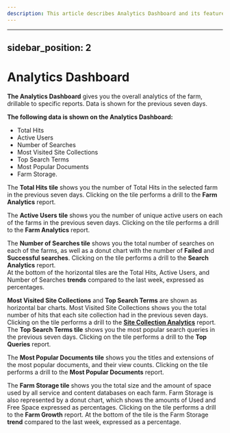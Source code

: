 ```yaml
---
description: This article describes Analytics Dashboard and its features.
---
```


---
sidebar_position: 2
---

# Analytics Dashboard

**The Analytics Dashboard** gives you the overall analytics of the farm, drillable to specific reports. Data is shown for the previous seven days.

**The following data is shown on the Analytics Dashboard:**

* Total Hits
* Active Users
* Number of Searches
* Most Visited Site Collections
* Top Search Terms
* Most Popular Documents
* Farm Storage.

The **Total Hits** **tile** shows you the number of Total Hits in the selected farm in the previous seven days. Clicking on the tile performs a drill to the **Farm Analytics** report.

The **Active Users** **tile** shows you the number of unique active users on each of the farms in the previous seven days. Clicking on the tile performs a drill to the **Farm Analytics** report.

The **Number of Searches tile** shows you the total number of searches on each of the farms, as well as a donut chart with the number of **Failed** and **Successful searches**. Clicking on the tile performs a drill to the **Search Analytics** report.  
At the bottom of the horizontal tiles are the Total Hits, Active Users, and Number of Searches **trends** compared to the last week, expressed as percentages.

**Most Visited Site Collections** and **Top Search Terms** are shown as horizontal bar charts. Most Visited Site Collections shows you the total number of hits that each site collection had in the previous seven days. Clicking on the tile performs a drill to the [**Site Collection Analytics**](sharepoint-analytics.md) report.  
The **Top Search Terms tile** shows you the most popular search queries in the previous seven days. Clicking on the tile performs a drill to the **Top Queries** report.

The **Most Popular Documents tile** shows you the titles and extensions of the most popular documents, and their view counts. Clicking on the tile performs a drill to the **Most Popular Documents** report.

The **Farm Storage tile** shows you the total size and the amount of space used by all service and content databases on each farm. Farm Storage is also represented by a donut chart, which shows the amounts of Used and Free Space expressed as percentages. Clicking on the tile performs a drill to the **Farm Growth** report. At the bottom of the tile is the Farm Storage **trend** compared to the last week, expressed as a percentage.

